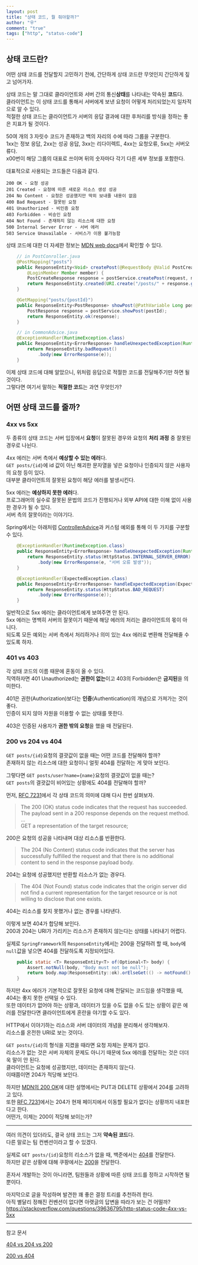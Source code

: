 ```yaml
---
layout: post
title: "상태 코드, 뭘 줘야할까?"
author: "우"
comment: "true"
tags: ["http", "status-code"]
---
```


## 상태 코드란?

어떤 상태 코드를 전달할지 고민하기 전에, 간단하게 상태 코드란 무엇인지 간단하게 짚고 넘어가자.

상태 코드는 말 그대로 클라이언트와 서버 간의 통신**상태**를 나타내는 약속된 **코드**다.  
클라이언트는 이 상태 코드를 통해서 서버에게 보낸 요청이 어떻게 처리되었는지 일차적으로 알 수 있다.  
적절한 상태 코드는 클라이언트가 서버의 응답 결과에 대한 후처리를 방식을 정하는 좋은 지표가 될 것이다.

50여 개의 3 자릿수 코드가 존재하고 백의 자리의 수에 따라 그룹을 구분한다.  
1xx는 정보 응답, 2xx는 성공 응답, 3xx는 리다이렉트, 4xx는 요청오류, 5xx는 서버오류다.  
x00번이 해당 그룹의 대표로 쓰이며 뒤의 숫자마다 각기 다른 세부 정보를 포함한다.  

대표적으로 사용되는 코드들은 다음과 같다.

```
200 OK - 요청 성공
201 Created - 요청에 따른 새로운 리소스 생성 성공
204 No Content - 요청은 성공했지만 딱히 보내줄 내용이 없음
400 Bad Request - 잘못된 요청
401 Unauthorized - 비인증 요청
403 Forbidden - 비승인 요청
404 Not Found - 존재하지 않는 리소스에 대한 요청
500 Internal Server Error - 서버 에러
503 Service Unavailable - 서비스가 이용 불가능함
```

상태 코드에 대한 더 자세한 정보는 [MDN web docs](https://developer.mozilla.org/ko/docs/Web/HTTP/Status)에서 확인할 수 있다.

```java
    // in PostConroller.java
    @PostMapping("posts")
    public ResponseEntity<Void> createPost(@RequestBody @Valid PostCreateRequest request,
        @LoginMember Member member) {
        PostCreateResponse response = postService.createPost(request, member);
        return ResponseEntity.created(URI.create("/posts/" + response.getId())).build();
    }

    @GetMapping("posts/{postId}")
    public ResponseEntity<PostResponse> showPost(@PathVariable Long postId) {
        PostResponse response = postService.showPost(postId);
        return ResponseEntity.ok(response);
    }

    // in CommonAdvice.java
    @ExceptionHandler(RuntimeException.class)
    public ResponseEntity<ErrorResponse> handleUnexpectedException(RuntimeException e) {
        return ResponseEntity.badRequest()
            .body(new ErrorResponse(e));
    }
```

이제 상태 코드에 대해 알았으니, 위처럼 응답으로 적절한 코드를 전달해주기만 하면 될 것이다.  
그렇다면 여기서 말하는 **적절한 코드**는 과연 무엇인가?

## 어떤 상태 코드를 줄까?
### 4xx vs 5xx

두 종류의 상태 코드는 서버 입장에서 **요청**이 잘못된 경우와 요청의 **처리 과정** 중 잘못된 경우로 나뉜다. 

4xx 에러는 서버 측에서 **예상할 수 있는 에러**다.  
`GET posts/{id}`에 id 값이 아닌 해괴한 문자열을 넣은 요청이나 인증되지 않은 사용자의 요청 등이 있다.  
대부분 클라이언트의 잘못된 요청이 해당 에러를 발생시킨다.

5xx 에러는 **예상하지 못한 에러**다.  
프로그래머의 실수로 잘못된 문법의 코드가 진행되거나 외부 API에 대한 이해 없이 사용한 경우가 될 수 있다.  
서버 측의 잘못이라는 이야기다.

Spring에서는 아래처럼 [ControllerAdvice](https://woowacourse.github.io/javable/2020-07-28/global-exception-handler)과 커스텀 예외를 통해 이 두 가지를 구분할 수 있다.
```java
    @ExceptionHandler(RuntimeException.class)
    public ResponseEntity<ErrorResponse> handleUnexpectedException(RuntimeException e) {
        return ResponseEntity.status(HttpStatus.INTERNAL_SERVER_ERROR)
            .body(new ErrorResponse(e, "서버 오류 발생"));
    }

    @ExceptionHandler(ExpectedException.class)
    public ResponseEntity<ErrorResponse> handleExpectedException(ExpectedException e) {
        return ResponseEntity.status(HttpStatus.BAD_REQUEST)
            .body(new ErrorResponse(e));
    }
```

일반적으로 5xx 에러는 클라이언트에게 보여주면 안 된다.  
5xx 에러는 명백히 서버의 잘못이기 때문에 해당 에러의 처리는 클라이언트의 몫이 아니다.  
되도록 모든 예외는 서버 측에서 처리하거나 의미 있는 4xx 에러로 변환해 전달해줄 수 있도록 하자.

### 401 vs 403

각 상태 코드의 이름 때문에 혼동이 올 수 있다.  
직역하자면 401 Unauthorized는 **권한이 없는**이고 403의 Forbidden은 **금지된**을 의미한다.

401은 권한(Authorization)보다는 **인증**(Authentication)의 개념으로 가져가는 것이 좋다.  
인증이 되지 않아 자원을 이용할 수 없는 상태를 뜻한다.  

403은 인증된 사용자가 **권한 밖의 요청**을 했을 때 전달된다.

### 200 vs 204 vs 404

`GET posts/{id}`요청의 결괏값이 없을 때는 어떤 코드를 전달해야 할까?  
존재하지 않는 리소스에 대한 요청이니 얼핏 404를 전달하는 게 맞아 보인다.

그렇다면 `GET posts/user?name={name}`요청의 결괏값이 없을 때는?  
`GET posts`의 결괏값이 비어있는 상황에도 404를 전달해야 할까?

먼저, [RFC 7231](https://tools.ietf.org/html/rfc7231)에서 각 상태 코드의 의미에 대해 다시 한번 살펴보자.

> The 200 (OK) status code indicates that the request has succeeded.  
The payload sent in a 200 response depends on the request method.  
...<br>
GET  a representation of the target resource;

200은 요청의 성공을 나타내며 대상 리소스를 반환한다.

> The 204 (No Content) status code indicates that the server has successfully fulfilled the request and that there is no additional content to send in the response payload body.

204는 요청에 성공했지만 반환할 리소스가 없는 경우다.

> The 404 (Not Found) status code indicates that the origin server did not find a current representation for the target resource or is not willing to disclose that one exists.

404는 리소스를 찾지 못했거나 없는 경우를 나타낸다.

이렇게 보면 404가 합당해 보인다.  
200과 204는 URI가 가리키는 리소스가 존재하지 않는다는 상태를 나타내기 어렵다.

실제로 `SpringFramework`의 `ResponseEntity`에서는 200을 전달하려 할 때, `body`에 `null`값을 넣으면 404를 전달하도록 지정되어있다.

```java
	public static <T> ResponseEntity<T> of(Optional<T> body) {
		Assert.notNull(body, "Body must not be null");
		return body.map(ResponseEntity::ok).orElseGet(() -> notFound().build());
	}
```

하지만 4xx 에러가 기본적으로 잘못된 요청에 대해 전달되는 코드임을 생각했을 때, 404는 좋지 못한 선택일 수 있다.  
또한 데이터가 없어야 하는 상황과, 데이터가 있을 수도 없을 수도 있는 상황이 같은 에러를 전달한다면 클라이언트에게 혼란을 야기할 수도 있다.

HTTP에서 이야기하는 리소스와 서버 데이터의 개념을 분리해서 생각해보자.  
리소스를 온전한 URI로 보는 것이다.

`GET posts/{id}`의 형식을 지켰을 때라면 요청 자체는 문제가 없다.  
리소스가 없는 것은 서버 자체의 문제도 아니기 때문에 5xx 에러를 전달하는 것은 더더욱 말이 안 된다.  
클라이언트는 요청에 성공했지만, 데이터는 존재하지 않는다.  
이때쯤이면 204가 적당해 보인다.

하지만 [MDN의 200 OK](https://developer.mozilla.org/ko/docs/Web/HTTP/Status/200)에 대한 설명에서는 PUT과 DELETE 상황에서 204를 고려하고 있다.  
또한 [RFC 7231](https://tools.ietf.org/html/rfc7231#section-6.3.5)에서는 204가 현재 페이지에서 이동할 필요가 없다는 상황까지 내포한다고 한다.  
어떤가, 이제는 200이 적당해 보이는가?

---

여러 의견이 있더라도, 결국 상태 코드는 그저 **약속된 코드**다.  
다른 말로는 팀 컨벤션이라고 할 수 있겠다.  

실제로 `GET posts/{id}`요청의 리소스가 없을 때, 백준에서는 [404](https://www.acmicpc.net/problem/9999999999999999999999999999)를 전달한다.  
하지만 같은 상황에 대해 쿠팡에서는 [200](https://www.coupang.com/vp/products/9999999999999999999999999999)을 전달한다.

혼자서 개발하는 것이 아니라면, 팀원들과 상황에 따른 상태 코드를 정하고 시작하면 될 뿐이다.

마지막으로 글을 작성하며 발견한 꽤 좋은 결정 트리를 추천하려 한다.  
아직 별달리 정해진 컨벤션이 없다면 아랫글의 답변을 따라가 보는 건 어떨까?  
https://stackoverflow.com/questions/39636795/http-status-code-4xx-vs-5xx

---

참고 문서  

[404 vs 204 vs 200](https://ko.mort-sure.com/blog/http-get-rest-api-no-content-404-vs-204-vs-200-83ab9c/)

[200 vs 404](https://brainbackdoor.tistory.com/137)

